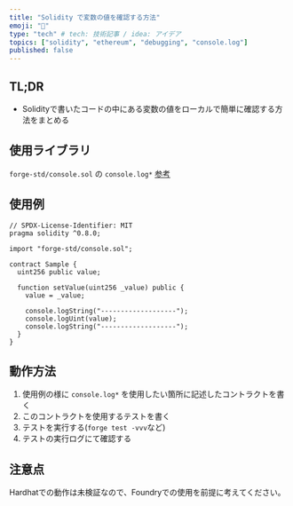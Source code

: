 ```yaml
---
title: "Solidity で変数の値を確認する方法"
emoji: "💬"
type: "tech" # tech: 技術記事 / idea: アイデア
topics: ["solidity", "ethereum", "debugging", "console.log"]
published: false
---
```


## TL;DR

- Solidityで書いたコードの中にある変数の値をローカルで簡単に確認する方法をまとめる

## 使用ライブラリ

`forge-std/console.sol` の `console.log*`
[参考](https://book.getfoundry.sh/forge/forge-std)

## 使用例

```solidity
// SPDX-License-Identifier: MIT
pragma solidity ^0.8.0;

import "forge-std/console.sol";

contract Sample {
  uint256 public value;

  function setValue(uint256 _value) public {
    value = _value;

    console.logString("-------------------");
    console.logUint(value);
    console.logString("-------------------");
  }
}
```

## 動作方法

1. 使用例の様に `console.log*` を使用したい箇所に記述したコントラクトを書く
1. このコントラクトを使用するテストを書く
1. テストを実行する(`forge test -vvv`など)
1. テストの実行ログにて確認する

## 注意点

Hardhatでの動作は未検証なので、Foundryでの使用を前提に考えてください。
